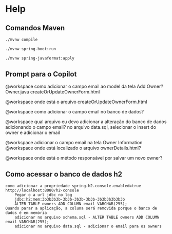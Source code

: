 # Help

## Comandos Maven

```bash
./mvnw compile

./mvnw spring-boot:run

./mvnw spring-javaformat:apply

```

## Prompt para o Copilot

@workspace como adicionar o campo email ao model da tela Add Owner?
    Owner.java
    createOrUpdateOwnerForm.html 

@workspace onde está o arquivo createOrUpdateOwnerForm.html

@workspace como adicionar o campo email no banco de dados?

@workspace qual arquivo eu devo adicionar a alteração do banco de dados adicionando o campo email?
    no arquivo data.sql, selecionar o insert do owner e adicionar o email


@workspace adicionar o campo email na tela Owner Information
@workspace onde está localizado o arquivo ownerDetails.html?

@workspace onde está o método responsável por salvar um novo owner?



## Como acessar o banco de dados h2

```
como adicionar a propriedade spring.h2.console.enabled=true
http://localhost:8080/h2-console
    Pegar o a url jdbc no log
    jdbc:h2:mem:3b3b3b3b-3b3b-3b3b-3b3b-3b3b3b3b3b3b
    ALTER TABLE owners ADD COLUMN email VARCHAR(255);
Quando parar a aplicação, a coluna será removida porque o banco de dados é em memória
    adicionar no arquivo schema.sql - ALTER TABLE owners ADD COLUMN email VARCHAR(255);
    adicionar no arquivo data.sql - adicionar o email para os owners
```
